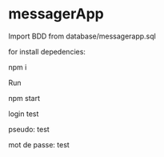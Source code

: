 # messagerApp

Import BDD from database/messagerapp.sql

for install depedencies:

npm i

Run 

npm start

login test 

pseudo: 
test

mot de passe: 
test
